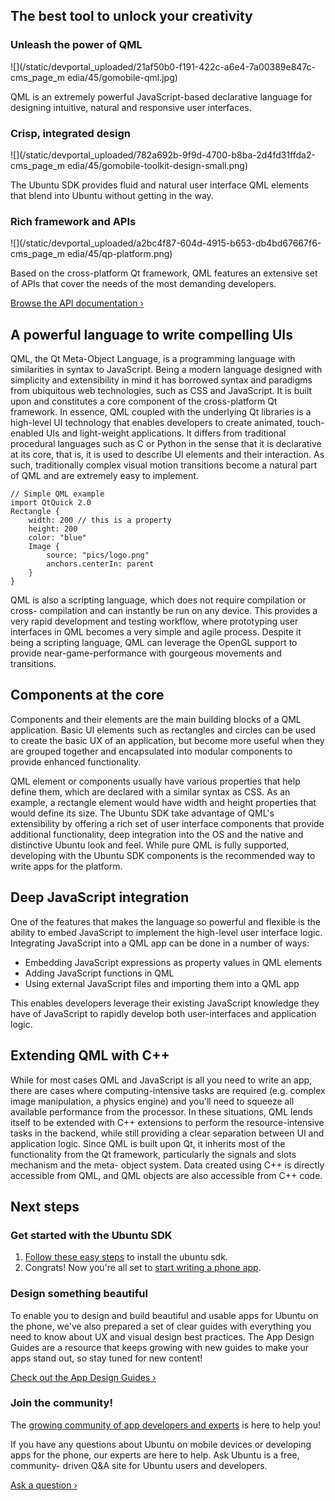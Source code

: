 





## The best tool to unlock your creativity

### Unleash the power of QML

![](/static/devportal_uploaded/21af50b0-f191-422c-a6e4-7a00389e847c-cms_page_m
edia/45/gomobile-qml.jpg)

QML is an extremely powerful JavaScript-based declarative language for
designing intuitive, natural and responsive user interfaces.

### Crisp, integrated design

![](/static/devportal_uploaded/782a692b-9f9d-4700-b8ba-2d4fd31ffda2-cms_page_m
edia/45/gomobile-toolkit-design-small.png)

The Ubuntu SDK provides fluid and natural user interface QML elements that
blend into Ubuntu without getting in the way.

### Rich framework and APIs

![](/static/devportal_uploaded/a2bc4f87-604d-4915-b653-db4bd67667f6-cms_page_m
edia/45/qp-platform.png)

Based on the cross-platform Qt framework, QML features an extensive set of
APIs that cover the needs of the most demanding developers.

[Browse the API documentation ›](https://developer.ubuntu.com/api/qml/)





## A powerful language to write compelling UIs

QML, the Qt Meta-Object Language, is a programming language with similarities
in syntax to JavaScript. Being a modern language designed with simplicity and
extensibility in mind it has borrowed syntax and paradigms from ubiquitous web
technologies, such as CSS and JavaScript. It is built upon and constitutes a
core component of the cross-platform Qt framework. In essence, QML coupled
with the underlying Qt libraries is a high-level UI technology that enables
developers to create animated, touch-enabled UIs and light-weight
applications. It differs from traditional procedural languages such as C or
Python in the sense that it is declarative at its core, that is, it is used to
describe UI elements and their interaction. As such, traditionally complex
visual motion transitions become a natural part of QML and are extremely easy
to implement.

    // Simple QML example
    import QtQuick 2.0
    Rectangle {
        width: 200 // this is a property
        height: 200
        color: "blue"
        Image {
            source: "pics/logo.png"
            anchors.centerIn: parent
        }
    }

QML is also a scripting language, which does not require compilation or cross-
compilation and can instantly be run on any device. This provides a very rapid
development and testing workflow, where prototyping user interfaces in QML
becomes a very simple and agile process. Despite it being a scripting
language, QML can leverage the OpenGL support to provide near-game-performance
with gourgeous movements and transitions.





## Components at the core

Components and their elements are the main building blocks of a QML
application. Basic UI elements such as rectangles and circles can be used to
create the basic UX of an application, but become more useful when they are
grouped together and encapsulated into modular components to provide enhanced
functionality.

QML element or components usually have various properties that help define
them, which are declared with a similar syntax as CSS. As an example, a
rectangle element would have width and height properties that would define its
size. The Ubuntu SDK take advantage of QML's extensibility by offering a rich
set of user interface components that provide additional functionality, deep
integration into the OS and the native and distinctive Ubuntu look and feel.
While pure QML is fully supported, developing with the Ubuntu SDK components
is the recommended way to write apps for the platform.





## Deep JavaScript integration

One of the features that makes the language so powerful and flexible is the
ability to embed JavaScript to implement the high-level user interface logic.
Integrating JavaScript into a QML app can be done in a number of ways:

  * Embedding JavaScript expressions as property values in QML elements
  * Adding JavaScript functions in QML
  * Using external JavaScript files and importing them into a QML app

This enables developers leverage their existing JavaScript knowledge they have
of JavaScript to rapidly develop both user-interfaces and application logic.





## Extending QML with C++

While for most cases QML and JavaScript is all you need to write an app, there
are cases where computing-intensive tasks are required (e.g. complex image
manipulation, a physics engine) and you'll need to squeeze all available
performance from the processor. In these situations, QML lends itself to be
extended with C++ extensions to perform the resource-intensive tasks in the
backend, while still providing a clear separation between UI and application
logic. Since QML is built upon Qt, it inherits most of the functionality from
the Qt framework, particularly the signals and slots mechanism and the meta-
object system. Data created using C++ is directly accessible from QML, and QML
objects are also accessible from C++ code.





## Next steps

### Get started with the Ubuntu SDK

  1. [Follow these easy steps](/en/phone/platform/sdk/installing-the-sdk/) to install the ubuntu sdk.
  2. Congrats! Now you're all set to [start writing a phone app](/en/phone/apps/qml/tutorials/building-your-first-qml-app/).

### Design something beautiful

To enable you to design and build beautiful and usable apps for Ubuntu on the
phone, we've also prepared a set of clear guides with everything you need to
know about UX and visual design best practices. The App Design Guides are a
resource that keeps growing with new guides to make your apps stand out, so
stay tuned for new content!

[Check out the App Design Guides ›](http://design.ubuntu.com/apps)

### Join the community!

The [growing community of app developers and experts](/community/) is here to
help you!

If you have any questions about Ubuntu on mobile devices or developing apps
for the phone, our experts are here to help. Ask Ubuntu is a free, community-
driven Q&A site for Ubuntu users and developers.

[Ask a question
›](http://www.askubuntu.com/questions/ask?tags=mobile,application-development)





